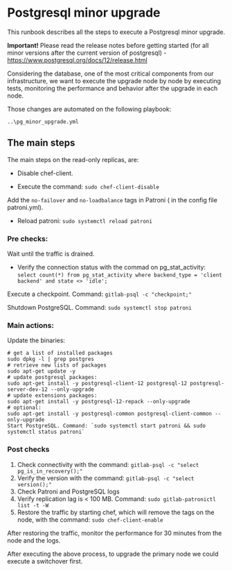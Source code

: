 # Postgresql minor upgrade 

This runbook describes all the steps to execute a Postgresql minor upgrade. 

**Important!** Please read the release notes before getting started (for all minor versions after the current version of postgresql) - https://www.postgresql.org/docs/12/release.html

Considering the database, one of the most critical components from our infrastructure, we want to execute the upgrade node by node by executing tests, monitoring the performance and behavior after the upgrade in each node.

Those changes are automated on the following playbook:

```
..\pg_minor_upgrade.yml
```

## The main steps

The main steps on the read-only replicas, are:

* Disable chef-client.

 - Execute the command: `sudo chef-client-disable`

Add the `no-failover` and `no-loadbalance` tags in Patroni ( in the config file patroni.yml).

* Reload patroni: `sudo systemctl reload patroni`

### Pre checks:
Wait until the traffic is drained. 

* Verify the connection status with the commad on pg_stat_activity:
`select count(*) from pg_stat_activity where backend_type = 'client backend' and state <> 'idle';`

Execute a checkpoint. Command: `gitlab-psql -c "checkpoint;"`

Shutdown PostgreSQL. Command: `sudo systemctl stop patroni`

### Main actions:
Update the binaries:

```shell
# get a list of installed packages
sudo dpkg -l | grep postgres
# retrieve new lists of packages
sudo apt-get update -y
# update postgresql packages:
sudo apt-get install -y postgresql-client-12 postgresql-12 postgresql-server-dev-12 --only-upgrade
# update extensions packages:
sudo apt-get install -y postgresql-12-repack --only-upgrade
​# optional:
sudo apt-get install -y postgresql-common postgresql-client-common --only-upgrade
Start PostgreSQL. Command: `sudo systemctl start patroni && sudo systemctl status patroni`
```


### Post checks
1. Check connectivity with the command: `gitlab-psql -c "select pg_is_in_recovery();"`
2. Verify the version with the command: `gitlab-psql -c "select version();"`
3. Check Patroni and PostgreSQL logs
4. Verify replication lag is < 100 MB. Command: `sudo gitlab-patronictl list -t -W`
5. Restore the traffic by starting chef, which will remove the tags on the node, with the command: `sudo chef-client-enable`



After restoring the traffic, monitor the performance for 30 minutes from the node and the logs.

After executing the above process, to upgrade the primary node we could execute a switchover first.